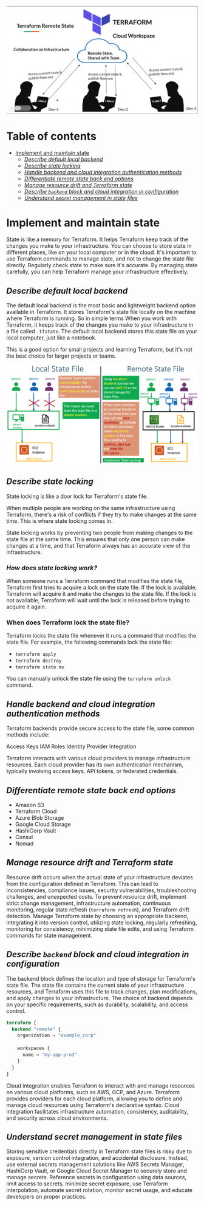 <p align="center">
  <img src="../027/assets/remoteb.jpg">
</p>

# Table of contents

- [Implement and maintain state](#implement-and-maintain-state)
  - [*Describe default local backend*](#describe-default-local-backend)
  - [*Describe state locking*](#describe-state-locking)
  - [*Handle backend and cloud integration authentication methods*](#handle-backend-and-cloud-integration-authentication-methods)
  - [*Differentiate remote state back end options*](#differentiate-remote-state-back-end-options)
  - [*Manage resource drift and Terraform state*](#manage-resource-drift-and-terraform-state)
  - [*Describe `backend` block and cloud integration in configuration*](#describe-backend-block-and-cloud-integration-in-configuration)
  - [*Understand secret management in state files*](#understand-secret-management-in-state-files)
  
# Implement and maintain state

State is like a memory for Terraform. It helps Terraform keep track of the changes you make to your infrastructure. You can choose to store state in different places, like on your local computer or in the cloud. It's important to use Terraform commands to manage state, and not to change the state file directly. Regularly check state to make sure it's accurate. By managing state carefully, you can help Terraform manage your infrastructure effectively.

## *Describe default local backend*

The default local backend is the most basic and lightweight backend option available in Terraform. It stores Terraform's state file locally on the machine where Terraform is running. So in simple terms When you work with Terraform, it keeps track of the changes you make to your infrastructure in a file called `.tfstate`. The default local backend stores this state file on your local computer, just like a notebook.

This is a good option for small projects and learning Terraform, but it's not the best choice for larger projects or teams.

<p align="center">
  <img src="../027/assets/localb.png">
</p>

## *Describe state locking*

State locking is like a door lock for Terraform's state file.

When multiple people are working on the same infrastructure using Terraform, there's a risk of conflicts if they try to make changes at the same time. This is where state locking comes in.

State locking works by preventing two people from making changes to the state file at the same time. This ensures that only one person can make changes at a time, and that Terraform always has an accurate view of the infrastructure.

### *How does state locking work?*

When someone runs a Terraform command that modifies the state file, Terraform first tries to acquire a lock on the state file. If the lock is available, Terraform will acquire it and make the changes to the state file. If the lock is not available, Terraform will wait until the lock is released before trying to acquire it again.

### When does Terraform lock the state file?

Terraform locks the state file whenever it runs a command that modifies the state file. For example, the following commands lock the state file:

- `terraform apply`
- `terraform destroy`
- `terraform state mv`

You can manually unlock the state file using the `terraform unlock` command.

## *Handle backend and cloud integration authentication methods*

Terraform backends provide secure access to the state file, some common methods include:

Access Keys
IAM Roles
Identity Provider Integration

Terraform interacts with various cloud providers to manage infrastructure resources. Each cloud provider has its own authentication mechanism, typically involving access keys, API tokens, or federated credentials.

## *Differentiate remote state back end options*

- Amazon S3
- Terraform Cloud
- Azure Blob Storage
- Google Cloud Storage
- HashiCorp Vault
- Consul
- Nomad

## *Manage resource drift and Terraform state*

Resource drift occurs when the actual state of your infrastructure deviates from the configuration defined in Terraform. This can lead to inconsistencies, compliance issues, security vulnerabilities, troubleshooting challenges, and unexpected costs. To prevent resource drift, implement strict change management, infrastructure automation, continuous monitoring, regular state refresh (`terraform refresh`), and Terraform drift detection. Manage Terraform state by choosing an appropriate backend, integrating it into version control, utilizing state locking, regularly refreshing, monitoring for consistency, minimizing state file edits, and using Terraform commands for state management.

## *Describe `backend` block and cloud integration in configuration*

The backend block defines the location and type of storage for Terraform's state file. The state file contains the current state of your infrastructure resources, and Terraform uses this file to track changes, plan modifications, and apply changes to your infrastructure. The choice of backend depends on your specific requirements, such as durability, scalability, and access control.

```Terraform
terraform {
  backend "remote" {
    organization = "example_corp"

    workspaces {
      name = "my-app-prod"
    }
  }
}
```

Cloud integration enables Terraform to interact with and manage resources on various cloud platforms, such as AWS, GCP, and Azure. Terraform provides providers for each cloud platform, allowing you to define and manage cloud resources using Terraform's declarative syntax. Cloud integration facilitates infrastructure automation, consistency, auditability, and security across cloud environments.

## *Understand secret management in state files*

Storing sensitive credentials directly in Terraform state files is risky due to exposure, version control integration, and accidental disclosure. Instead, use external secrets management solutions like AWS Secrets Manager, HashiCorp Vault, or Google Cloud Secret Manager to securely store and manage secrets. Reference secrets in configuration using data sources, limit access to secrets, minimize secret exposure, use Terraform interpolation, automate secret rotation, monitor secret usage, and educate developers on proper practices.